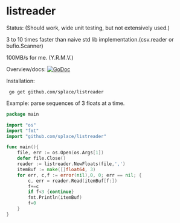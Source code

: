 # listreader

Status: (Should work, wide unit testing, but not extensively used.)

3 to 10 times faster than naive std lib implementation.(csv.reader or bufio.Scanner)

100MB/s for me. (Y.R.M.V.)

Overview/docs: [![GoDoc](https://godoc.org/github.com/splace/listreader?status.svg)](https://godoc.org/github.com/splace/listreader) 

Installation:

     go get github.com/splace/listreader

Example: parse sequences of 3 floats at a time.
```go
package main

import "os"
import "fmt"
import "github.com/splace/listreader"

func main(){
   	file, err := os.Open(os.Args[1])
	defer file.Close()
	reader := listreader.NewFloats(file,',')
	itemBuf := make([]float64, 3)
	for err, c,f := error(nil),0, 0; err == nil; {
		c, err = reader.Read(itemBuf[f:])
     	f+=c
     	if f<3 {continue}
     	fmt.Println(itemBuf)
     	f=0
 	}
}
```
